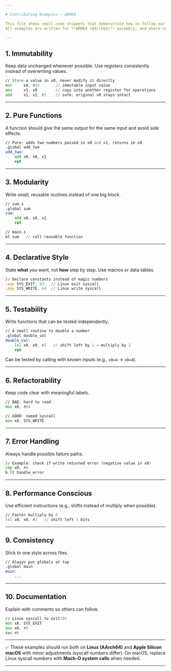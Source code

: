 ```yaml
---

# Contributing Examples – ARM64

This file shows small code snippets that demonstrate how to follow our coding principles when contributing to this repository.
All examples are written for **ARM64 (AArch64)** assembly, and where needed, are annotated for both **Linux** and **Apple Silicon (macOS)**.

---
```


## 1. Immutability

Keep data unchanged whenever possible. Use registers consistently instead of overwriting values.

```asm
// Store a value in x0, never modify it directly
mov     x0, #42       // immutable input value
mov     x1, x0        // copy into another register for operations
add     x1, x1, #1    // safe: original x0 stays intact
```

---

## 2. Pure Functions

A function should give the same output for the same input and avoid side effects.

```asm
// Pure: adds two numbers passed in x0 and x1, returns in x0
.global add_two
add_two:
    add x0, x0, x1
    ret
```

---

## 3. Modularity

Write small, reusable routines instead of one big block.

```asm
// sum.s
.global sum
sum:
    add x0, x0, x1
    ret

// main.s
bl sum   // call reusable function
```

---

## 4. Declarative Style

State **what** you want, not **how** step by step. Use macros or data tables.

```asm
// Declare constants instead of magic numbers
.equ SYS_EXIT, 93   // Linux exit syscall
.equ SYS_WRITE, 64  // Linux write syscall
```

---

## 5. Testability

Write functions that can be tested independently.

```asm
// A small routine to double a number
.global double_val
double_val:
    lsl x0, x0, #1   // shift left by 1 = multiply by 2
    ret
```

Can be tested by calling with known inputs (e.g., `x0=4` → `x0=8`).

---

## 6. Refactorability

Keep code clear with meaningful labels.

```asm
// BAD: hard to read
mov x8, #64

// GOOD: named syscall
mov x8, SYS_WRITE
```

---

## 7. Error Handling

Always handle possible failure paths.

```asm
// Example: check if write returned error (negative value in x0)
cmp x0, #0
b.lt handle_error
```

---

## 8. Performance Conscious

Use efficient instructions (e.g., shifts instead of multiply when possible).

```asm
// Faster multiply by 8
lsl x0, x0, #3   // shift left 3 bits
```

---

## 9. Consistency

Stick to one style across files.

```asm
// Always put globals at top
.global main
main:
    ...
```

---

## 10. Documentation

Explain with comments so others can follow.

```asm
// Linux syscall to exit(0)
mov x8, SYS_EXIT
mov x0, #0
svc #0
```

---

✅ These examples should run both on **Linux (AArch64)** and **Apple Silicon macOS** with minor adjustments (syscall numbers differ).
On macOS, replace Linux syscall numbers with **Mach-O system calls** when needed.

---
